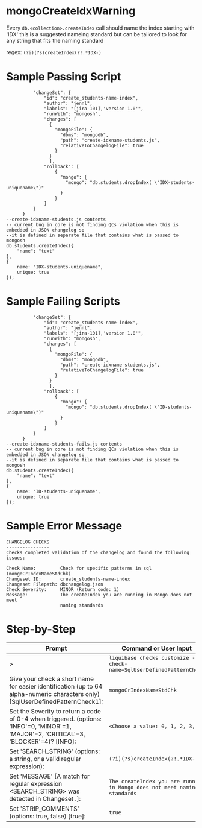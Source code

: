 # mongoCreateIdxWarning

Every `db.<collection>.createIndex` call should name the index starting with 'IDX' this is a suggested nameing standard but can be tailored to look for any string that fits the naming standard

regex: `(?i)(?s)createIndex(?!.*IDX-)`

# Sample Passing Script
``` mongosh 
          "changeSet": {
              "id": "create_students-name-index",
              "author": "jennl",
              "labels": "[jira-101],'version 1.0'",
              "runWith": "mongosh",
              "changes": [
                {
                  "mongoFile": {
                    "dbms": "mongodb",
                    "path": "create-idxname-students.js",
                    "relativeToChangelogFile": true
                  }
                }
                ],       
              "rollback": [
                  {
                    "mongo": {
                      "mongo": "db.students.dropIndex( \"IDX-students-uniquename\")"
                    }
                  }
              ]
          }    
      }
--create-idxname-students.js contents
-- current bug in core is not finding QCs violation when this is embedded in JSON changelog so
--it is defined in separate file that contains what is passed to mongosh
db.students.createIndex({
    "name": "text"
},
{
    name: "IDX-students-uniquename",
    unique: true
});

```
# Sample Failing Scripts

``` mongosh 
          "changeSet": {
              "id": "create_students-name-index",
              "author": "jennl",
              "labels": "[jira-101],'version 1.0'",
              "runWith": "mongosh",
              "changes": [
                {
                  "mongoFile": {
                    "dbms": "mongodb",
                    "path": "create-idxname-students.js",
                    "relativeToChangelogFile": true
                  }
                }
                ],       
              "rollback": [
                  {
                    "mongo": {
                      "mongo": "db.students.dropIndex( \"ID-students-uniquename\")"
                    }
                  }
              ]
          }    
      }
--create-idxname-students-fails.js contents
-- current bug in core is not finding QCs violation when this is embedded in JSON changelog so
--it is defined in separate file that contains what is passed to mongosh
db.students.createIndex({
    "name": "text"
},
{
    name: "ID-students-uniquename",
    unique: true
});

```
# Sample Error Message
```
CHANGELOG CHECKS
----------------
Checks completed validation of the changelog and found the following issues:

Check Name:         Check for specific patterns in sql (mongoCrIndexNameStdChk)
Changeset ID:       create_students-name-index
Changeset Filepath: dbchangelog.json
Check Severity:     MINOR (Return code: 1)
Message:            The createIndex you are running in Mongo does not meet
                    naming standards
```

# Step-by-Step
| Prompt | Command or User Input |
| ------ | ----------------------|
| > | `liquibase checks customize --check-name=SqlUserDefinedPatternCheck` |
| Give your check a short name for easier identification (up to 64 alpha-numeric characters only) [SqlUserDefinedPatternCheck1]: | `mongoCrIndexNameStdChk` |
| Set the Severity to return a code of 0-4 when triggered. (options: 'INFO'=0, 'MINOR'=1, 'MAJOR'=2, 'CRITICAL'=3, 'BLOCKER'=4)? [INFO]: | `<Choose a value: 0, 1, 2, 3, 4>` |
| Set 'SEARCH_STRING' (options: a string, or a valid regular expression): | `(?i)(?s)createIndex(?!.*IDX-)` |
| Set 'MESSAGE' [A match for regular expression <SEARCH_STRING> was detected in Changeset <CHANGESET>.]: |  `The createIndex you are running in Mongo does not meet naming standards` |
| Set 'STRIP_COMMENTS' (options: true, false) [true]: | `true` |
